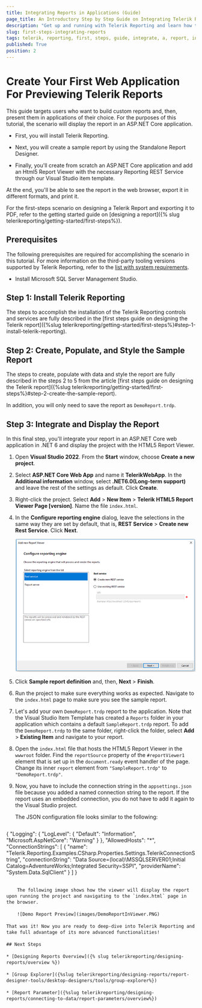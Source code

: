 ```yaml
---
title: Integrating Reports in Applications (Guide)
page_title: An Introductory Step by Step Guide on Integrating Telerik Reports in Web Applications
description: "Get up and running with Telerik Reporting and learn how to integrate your Telerik Report into a web application. Use our dedicated Visual Studio Item Templates that make your life easier and more productive."
slug: first-steps-integrating-reports
tags: telerik, reporting, first, steps, guide, integrate, a, report, in, application
published: True
position: 2
---
```


# Create Your First Web Application For Previewing Telerik Reports

This guide targets users who want to build custom reports and, then, present them in applications of their choice. For the purposes of this tutorial, the scenario will display the report in an ASP.NET Core application. 

* First, you will install Telerik Reporting.

* Next, you will create a sample report by using the Standalone Report Designer.

* Finally, you'll create from scratch an ASP.NET Core application and add an Html5 Report Viewer with the necessary Reporting REST Service through our Visual Studio item template. 

At the end, you'll be able to see the report in the web browser, export it in different formats, and print it. 

For the first-steps scenario on designing a Telerik Report and exporting it to PDF, refer to the getting started guide on [designing a report]({% slug telerikreporting/getting-started/first-steps%}).

## Prerequisites 

The following prerequisites are required for accomplishing the scenario in this tutorial. For more information on the third-party tooling versions supported by Telerik Reporting, refer to the [list with system requirements](https://www.telerik.com/products/reporting/system-requirements).

* Install Microsoft SQL Server Management Studio.

## Step 1: Install Telerik Reporting

The steps to accomplish the installation of the Telerik Reporting controls and services are fully described in the [first steps guide on designing the Telerik report]({%slug telerikreporting/getting-started/first-steps%}#step-1-install-telerik-reporting).

## Step 2: Create, Populate, and Style the Sample Report

The steps to create, populate with data and style the report are fully described in the steps 2 to 5 from the article [first steps guide on designing the Telerik report]({%slug telerikreporting/getting-started/first-steps%}#step-2-create-the-sample-report).  

In addition, you will only need to save the report as `DemoReport.trdp`.
 
## Step 3: Integrate and Display the Report 

In this final step, you'll integrate your report in an ASP.NET Core web application in .NET 6 and display the project with the HTML5 Report Viewer. 

1. Open __Visual Studio 2022__. From the __Start__ window, choose __Create a new project__. 

1. Select __ASP.NET Core Web App__ and name it __TelerikWebApp__. In the __Additional information__ window, select __.NET6.0(Long-term support)__ and leave the rest of the settings as default. Click __Create__.

1. Right-click the project. Select __Add__ > __New Item__ > __Telerik HTML5 Report Viewer Page [version]__. Name the file `index.html`. 

1. In the __Configure reporting engine__ dialog, leave the selections in the same way they are set by default, that is, __REST Service__ > __Create new Rest Service__. Click __Next__. 

	![Rest Srervice](images/RestSrervice.PNG)

1. Click __Sample report definition__ and, then, __Next__ > __Finish__.

1. Run the project to make sure everything works as expected. Navigate to the `index.html` page to make sure you see the sample report.

1. Let's add your own `DemoReport.trdp` report to the application. Note that the Visual Studio Item Template has created a `Reports` folder in your application which contains a default `SampleReport.trdp` report. To add the `DemoReport.trdp` to the same folder, right-click the folder, select __Add__ > __Existing Item__ and navigate to your report.

1. Open the `index.html` file that hosts the HTML5 Report Viewer in the `wwwroot` folder. Find the `reportSource` property of the `#reportViewer1` element that is set up in the `document.ready` event handler of the page. Change its inner `report` element from `"SampleReport.trdp"` to `"DemoReport.trdp"`.

1. Now, you have to include the connection string in the `appsettings.json` file because you added a named connection string to the report. If the report uses an embedded connection, you do not have to add it again to the Visual Studio project. 

	The JSON configuration file looks similar to the following: 
    
	````JSON
{
	  "Logging": {
		"LogLevel": {
		  "Default": "Information",
		  "Microsoft.AspNetCore": "Warning"
		}
	  },
	  "AllowedHosts": "*",
	  "ConnectionStrings": [
		{
		  "name": "Telerik.Reporting.Examples.CSharp.Properties.Settings.TelerikConnectionString",
		  "connectionString": "Data Source=(local)\\MSSQLSERVER01;Initial Catalog=AdventureWorks;Integrated Security=SSPI",
		  "providerName": "System.Data.SqlClient"
		}
	  ]
	}
````

	The following image shows how the viewer will display the report upon running the project and navigating to the `index.html` page in the browser.
	
	![Demo Report Preview](images/DemoReportInViewer.PNG)

That was it! Now you are ready to deep-dive into Telerik Reporting and take full advantage of its more advanced functionalities!

## Next Steps

* [Designing Reports Overview]({% slug telerikreporting/designing-reports/overview %})

* [Group Explorer]({%slug telerikreporting/designing-reports/report-designer-tools/desktop-designers/tools/group-explorer%})

* [Report Parameter]({%slug telerikreporting/designing-reports/connecting-to-data/report-parameters/overview%})
